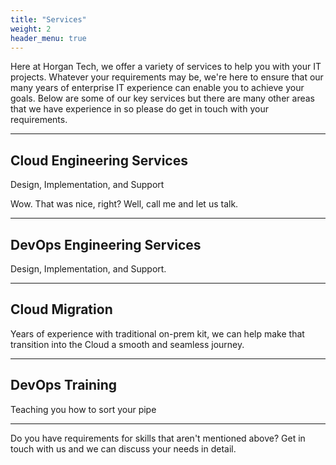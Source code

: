 ```yaml
---
title: "Services"
weight: 2
header_menu: true
--- 
```


Here at Horgan Tech, we offer a variety of services to help you with your IT projects. Whatever your requirements may be, we're here to ensure that our many years of enterprise IT experience can enable you to achieve your goals. Below are some of our key services but there are many other areas that we have experience in so please do get in touch with your requirements.

---

## Cloud Engineering Services

Design, Implementation, and Support

Wow. That was nice, right? Well, call me and let us talk.

---

## DevOps Engineering Services

Design, Implementation, and Support.

---

## Cloud Migration

Years of experience with traditional on-prem kit, we can help make that transition into the Cloud a smooth and seamless journey.

---

## DevOps Training

Teaching you how to sort your pipe

---

Do you have requirements for skills that aren't mentioned above? Get in touch with us and we can discuss your needs in detail.

